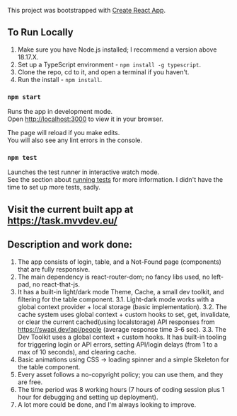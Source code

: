 This project was bootstrapped with [Create React App](https://github.com/facebook/create-react-app).

## To Run Locally

1. Make sure you have Node.js installed; I recommend a version above 18.17.X.
2. Set up a TypeScript environment - `npm install -g typescript`.
3. Clone the repo, cd to it, and open a terminal if you haven't.
4. Run the install - `npm install`.

### `npm start`

Runs the app in development mode.\
Open [http://localhost:3000](http://localhost:3000) to view it in your browser.

The page will reload if you make edits.\
You will also see any lint errors in the console.

### `npm test`

Launches the test runner in interactive watch mode.\
See the section about [running tests](https://facebook.github.io/create-react-app/docs/running-tests) for more information.
I didn't have the time to set up more tests, sadly.

## Visit the current built app at https://task.mvvdev.eu/

## Description and work done:
1. The app consists of login, table, and a Not-Found page (components) that are fully responsive.
2. The main dependency is react-router-dom; no fancy libs used, no left-pad, no react-that-js.
3. It has a built-in light/dark mode Theme, Cache, a small dev toolkit, and filtering for the table component.
   3.1. Light-dark mode works with a global context provider + local storage (basic implementation).
   3.2. The cache system uses global context + custom hooks to set, get, invalidate, or clear the current cached(using localstorage) API responses from https://swapi.dev/api/people (average response time 3-6 sec).
   3.3. The Dev Toolkit uses a global context + custom hooks. It has built-in tooling for triggering login or API errors, setting API/login delays (from 1 to a max of 10 seconds), and clearing cache.
4. Basic animations using CSS -> loading spinner and a simple Skeleton for the table component.
5. Every asset follows a no-copyright policy; you can use them, and they are free.
6. The time period was 8 working hours (7 hours of coding session plus 1 hour for debugging and setting up deployment).
7. A lot more could be done, and I'm always looking to improve.
